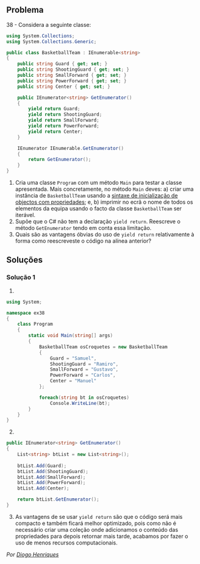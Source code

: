 ## Problema

38 - Considera a seguinte classe:

```cs
using System.Collections;
using System.Collections.Generic;

public class BasketballTeam : IEnumerable<string>
{
    public string Guard { get; set; }
    public string ShootingGuard { get; set; }
    public string SmallForward { get; set; }
    public string PowerForward { get; set; }
    public string Center { get; set; }

    public IEnumerator<string> GetEnumerator()
    {
        yield return Guard;
        yield return ShootingGuard;
        yield return SmallForward;
        yield return PowerForward;
        yield return Center;
    }

    IEnumerator IEnumerable.GetEnumerator()
    {
        return GetEnumerator();
    }
}
```

1. Cria uma classe `Program` com um método `Main` para testar a classe
   apresentada. Mais concretamente, no método `Main` deves: a) criar uma
   instância de `BasketballTeam` usando a
   [sintaxe de inicialização de objectos com propriedades](https://docs.microsoft.com/en-us/dotnet/csharp/programming-guide/classes-and-structs/object-and-collection-initializers);
   e, b) imprimir no ecrã o nome de todos os elementos da equipa usando o
   facto da classe `BasketballTeam` ser iterável.
2. Supõe que o C# não tem a declaração `yield return`. Reescreve o método
   `GetEnumerator` tendo em conta essa limitação.
3. Quais são as vantagens óbvias do uso de `yield return` relativamente à
   forma como reescreveste o código na alínea anterior?

## Soluções

### Solução 1

1. 
```cs
using System;

namespace ex38
{
    class Program
    {
        static void Main(string[] args)
        {
            BasketballTeam osCroquetes = new BasketballTeam 
            {
                Guard = "Samuel",
                ShootingGuard = "Ramiro", 
                SmallForward = "Gustavo", 
                PowerForward = "Carlos", 
                Center = "Manuel"
            };

            foreach(string bt in osCroquetes)
                Console.WriteLine(bt);
        }
    }
}
```

2. 
```cs
public IEnumerator<string> GetEnumerator()
{
    List<string> btList = new List<string>();
    
    btList.Add(Guard);
    btList.Add(ShootingGuard);
    btList.Add(SmallForward);
    btList.Add(PowerForward);
    btList.Add(Center);

    return btList.GetEnumerator();
}
```

3. As vantagens de se usar `yield return` são que o código será mais compacto e
também ficará melhor optimizado, pois como não é necessário criar uma coleção
onde adicionamos o conteúdo das propriedades para depois retornar mais tarde, 
acabamos por fazer o uso de menos recursos computacionais.

*Por [Diogo Henriques](https://github.com/l1nkh)*